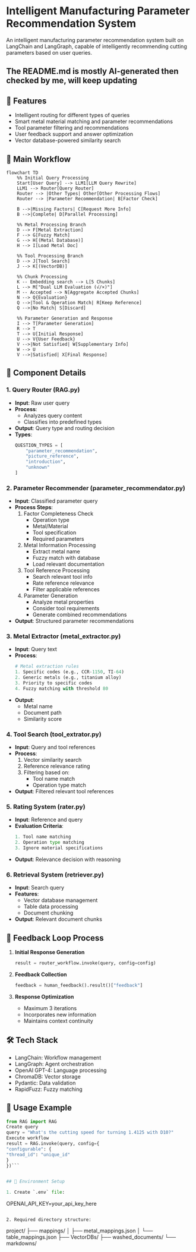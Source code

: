 # Intelligent Manufacturing Parameter Recommendation System

An intelligent manufacturing parameter recommendation system built on LangChain and LangGraph, capable of intelligently recommending cutting parameters based on user queries.

## The README.md is mostly AI-generated then checked by me, will keep updating

## 🌟 Features

- Intelligent routing for different types of queries
- Smart metal material matching and parameter recommendations
- Tool parameter filtering and recommendations
- User feedback support and answer optimization
- Vector database-powered similarity search

## 🔄 Main Workflow

```mermaid
flowchart TD
    %% Initial Query Processing
    Start[User Query] --> LLM1[LLM Query Rewrite]
    LLM1 --> Router[Query Router]
    Router --> |Other Types| Other[Other Processing Flows]
    Router --> |Parameter Recommendation| B[Factor Check]
    
    B -->|Missing Factors| C[Request More Info]
    B -->|Complete| D[Parallel Processing]
    
    %% Metal Processing Branch
    D --> F[Metal Extraction]
    F --> G[Fuzzy Match]
    G --> H[(Metal Database)]
    H --> I[Load Metal Doc]
    
    %% Tool Processing Branch
    D --> J[Tool Search]
    J --> K[(VectorDB)]
    
    %% Chunk Processing
    K -- Embedding search --> L[5 Chunks]
    L --> M["Dual LLM Evaluation (√/×)"]
    M -- Accepted --> N[Aggregate Accepted Chunks]
    N --> Q{Evaluation}
    Q -->|Tool & Operation Match| R[Keep Reference]
    Q -->|No Match| S[Discard]
    
    %% Parameter Generation and Response
    I --> T[Parameter Generation]
    R --> T
    T --> U[Initial Response]
    U --> V{User Feedback}
    V -->|Not Satisfied| W[Supplementary Info]
    W --> U
    V -->|Satisfied| X[Final Response]

```
## 🤖 Component Details

### 1. Query Router (RAG.py)
- **Input**: Raw user query
- **Process**: 
  - Analyzes query content
  - Classifies into predefined types
- **Output**: Query type and routing decision
- **Types**:
  ```python
  QUESTION_TYPES = [
      "parameter_recommendation",
      "picture_reference",
      "introduction",
      "unknown"
  ]
  ```

### 2. Parameter Recommender (parameter_recommendator.py)
- **Input**: Classified parameter query
- **Process Steps**:
  1. Factor Completeness Check
     - Operation type
     - Metal/Material
     - Tool specification
     - Required parameters
  2. Metal Information Processing
     - Extract metal name
     - Fuzzy match with database
     - Load relevant documentation
  3. Tool Reference Processing
     - Search relevant tool info
     - Rate reference relevance
     - Filter applicable references
  4. Parameter Generation
     - Analyze metal properties
     - Consider tool requirements
     - Generate combined recommendations
- **Output**: Structured parameter recommendations

### 3. Metal Extractor (metal_extractor.py)
- **Input**: Query text
- **Process**:
  ```python
  # Metal extraction rules
  1. Specific codes (e.g., CCR-1150, TI-64)
  2. Generic metals (e.g., titanium alloy)
  3. Priority to specific codes
  4. Fuzzy matching with threshold 80
  ```
- **Output**: 
  - Metal name
  - Document path
  - Similarity score

### 4. Tool Search (tool_extrator.py)
- **Input**: Query and tool references
- **Process**:
  1. Vector similarity search
  2. Reference relevance rating
  3. Filtering based on:
     - Tool name match
     - Operation type match
- **Output**: Filtered relevant tool references

### 5. Rating System (rater.py)
- **Input**: Reference and query
- **Evaluation Criteria**:
  ```python
  1. Tool name matching
  2. Operation type matching
  3. Ignore material specifications
  ```
- **Output**: Relevance decision with reasoning

### 6. Retrieval System (retriever.py)
- **Input**: Search query
- **Features**:
  - Vector database management
  - Table data processing
  - Document chunking
- **Output**: Relevant document chunks

## 🔄 Feedback Loop Process

1. **Initial Response Generation**
   ```python
   result = router_workflow.invoke(query, config=config)
   ```

2. **Feedback Collection**
   ```python
   feedback = human_feedback().result()["feedback"]
   ```

3. **Response Optimization**
   - Maximum 3 iterations
   - Incorporates new information
   - Maintains context continuity

## 🛠️ Tech Stack

- LangChain: Workflow management
- LangGraph: Agent orchestration
- OpenAI GPT-4: Language processing
- ChromaDB: Vector storage
- Pydantic: Data validation
- RapidFuzz: Fuzzy matching

## 📝 Usage Example
```python
from RAG import RAG
Create query
query = "What's the cutting speed for turning 1.4125 with D10?"
Execute workflow
result = RAG.invoke(query, config={
"configurable": {
"thread_id": "unique_id"
}
})```


## 🔑 Environment Setup

1. Create `.env` file:
   ```
   OPENAI_API_KEY=your_api_key_here
   ```

2. Required directory structure:
   ```
   project/
   ├── mappings/
   │   ├── metal_mappings.json
   │   └── table_mappings.json
   ├── VectorDBs/
   ├── washed_documents/
   └── markdowns/
   ```



